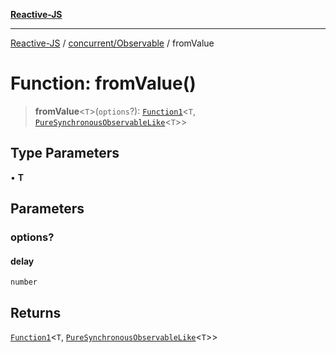 [**Reactive-JS**](../../../README.md)

***

[Reactive-JS](../../../README.md) / [concurrent/Observable](../README.md) / fromValue

# Function: fromValue()

> **fromValue**\<`T`\>(`options`?): [`Function1`](../../../functions/type-aliases/Function1.md)\<`T`, [`PureSynchronousObservableLike`](../../interfaces/PureSynchronousObservableLike.md)\<`T`\>\>

## Type Parameters

• **T**

## Parameters

### options?

#### delay

`number`

## Returns

[`Function1`](../../../functions/type-aliases/Function1.md)\<`T`, [`PureSynchronousObservableLike`](../../interfaces/PureSynchronousObservableLike.md)\<`T`\>\>
